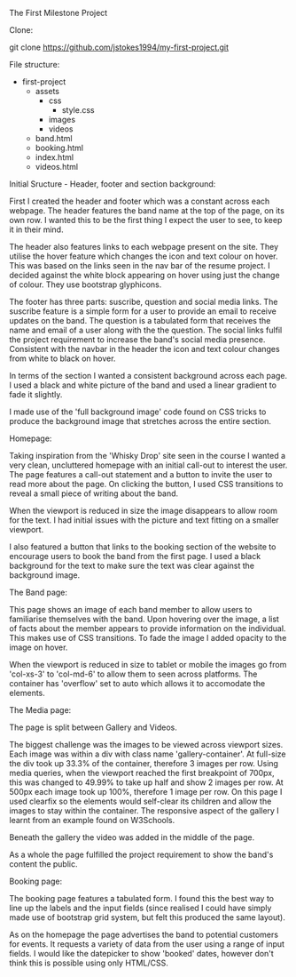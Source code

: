 The First Milestone Project

Clone:

git clone https://github.com/jstokes1994/my-first-project.git

File structure:

- first-project
    - assets
        - css
            - style.css
        - images
        - videos
    - band.html
    - booking.html
    - index.html
    - videos.html

        

Initial Sructure - Header, footer and section background:

First I created the header and footer which was a constant across each webpage.
The header features the band name at the top of the page, on its own row. I
wanted this to be the first thing I expect the user to see, to keep it in their
mind. 

The header also features links to each webpage present on the site. They utilise
the hover feature which changes the icon and text colour on hover. This was 
based on the links seen in the nav bar of the resume project. I decided against
the white block appearing on hover using just the change of colour. They use 
bootstrap glyphicons.

The footer has three parts: suscribe, question and social media links. The
suscribe feature is a simple form for a user to provide an email to receive 
updates on the band. The question is a tabulated form that receives the name and
email of a user along with the the question. The social links fulfil the project
requirement to increase the band's social media presence. Consistent with the 
navbar in the header the icon and text colour changes from white to black on 
hover.

In terms of the section I wanted a consistent background across each page. I
used a black and white picture of the band and used a linear gradient to fade
it slightly. 

I made use of the 'full background image' code found on CSS tricks to produce
the background image that stretches across the entire section.

Homepage:

Taking inspiration from the 'Whisky Drop' site seen in the course I wanted a
very clean, uncluttered homepage with an initial call-out to interest the user.
The page features a call-out statement and a button to invite the user to read 
more about the page. On clicking the button, I used CSS transitions to reveal a
small piece of writing about the band.

When the viewport is reduced in size the image disappears to allow room for the
text. I had initial issues with the picture and text fitting on a smaller
viewport.

I also featured a button that links to the booking section of the website to
encourage users to book the band from the first page.
I used a black background for the text to make sure the text was clear against
the background image.

The Band page:

This page shows an image of each band member to allow users to familiarise
themselves with the band. Upon hovering over the image, a list of facts about
the member appears to provide information on the individual. This makes use of 
CSS transitions. To fade the image I added opacity to the image on hover.

When the viewport is reduced in size to tablet or mobile the images go from
'col-xs-3' to 'col-md-6' to allow them to seen across platforms. The container
has 'overflow' set to auto which allows it to accomodate the elements.

The Media page:

The page is split between Gallery and Videos.

The biggest challenge was the images to be viewed across viewport sizes.
Each image was within a div with class name 'gallery-container'. At full-size 
the div took up 33.3% of the container, therefore 3 images per row. Using media
queries, when the viewport reached the first breakpoint of 700px, this was
changed to 49.99% to take up half and show 2 images per row. At 500px each image
took up 100%, therefore 1 image per row. On this page I used clearfix so the 
elements would self-clear its children and allow the images to stay within the
container. The responsive aspect of the gallery I learnt from an example found 
on W3Schools.

Beneath the gallery the video was added in the middle of the page.

As a whole the page fulfilled the project requirement to show the band's content
the public.

Booking page:

The booking page features a tabulated form. I found this the best way to line up
the labels and the input fields (since realised I could have simply made use
of bootstrap grid system, but felt this produced the same layout).

As on the homepage the page advertises the band to potential customers for 
events. It requests a variety of data from the user using a range of input
fields. I would like the datepicker to show 'booked' dates, however don't think
this is possible using only HTML/CSS.



